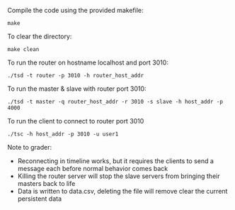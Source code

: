 
Compile the code using the provided makefile:

    make

To clear the directory:
   
    make clean

To run the router on hostname localhost and port 3010:

    ./tsd -t router -p 3010 -h router_host_addr
    
To run the master & slave with router port 3010:

    ./tsd -t master -q router_host_addr -r 3010 -s slave -h host_addr -p 4000
    
To run the client to connect to router port 3010

    ./tsc -h host_addr -p 3010 -u user1
 
Note to grader:
 * Reconnecting in timeline works, but it requires the clients to send a message each before normal behavior comes back
 * Killing the router server will stop the slave servers from bringing their masters back to life
 * Data is written to data.csv, deleting the file will remove clear the current persistent data

